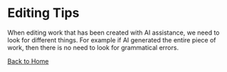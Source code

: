 # Editing Tips
When editing work that has been created with AI assistance, we need to look for different things. For example if AI generated the entire piece of work, then there is no need to look for grammatical errors. 



[Back to Home](README.md)
